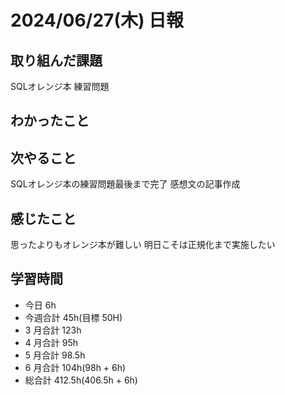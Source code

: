 # 2024/06/27(木) 日報

## 取り組んだ課題
SQLオレンジ本 練習問題

## わかったこと

## 次やること
SQLオレンジ本の練習問題最後まで完了
感想文の記事作成

## 感じたこと
思ったよりもオレンジ本が難しい
明日こそは正規化まで実施したい


## 学習時間

- 今日 6h
- 今週合計 45h(目標 50H)
- 3 月合計 123h
- 4 月合計 95h
- 5 月合計 98.5h
- 6 月合計 104h(98h + 6h)
- 総合計 412.5h(406.5h + 6h)
